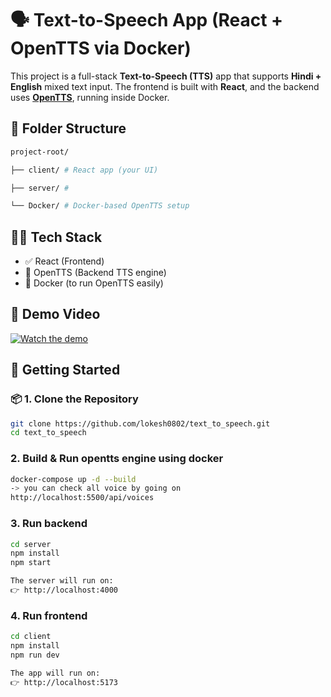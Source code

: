 # 🗣️ Text-to-Speech App (React + OpenTTS via Docker)

This project is a full-stack **Text-to-Speech (TTS)** app that supports **Hindi + English** mixed text input. The frontend is built with **React**, and the backend uses **[OpenTTS](https://github.com/synesthesiam/opentts)**, running inside Docker.

## 🧱 Folder Structure
```bash
project-root/

├── client/ # React app (your UI)

├── server/ # 

└── Docker/ # Docker-based OpenTTS setup
```
## 🧑‍💻 Tech Stack

- ✅ React (Frontend)
- 🎤 OpenTTS (Backend TTS engine)
- 🐳 Docker (to run OpenTTS easily)
## 🎥 Demo Video

[![Watch the demo](https://img.youtube.com/vi/yj9uAOTROCw/maxresdefault.jpg)](https://youtu.be/yj9uAOTROCw)


## 🚀 Getting Started

### 📦 1. Clone the Repository

```bash
git clone https://github.com/lokesh0802/text_to_speech.git
cd text_to_speech

```
### 2. Build &  Run opentts engine using docker
```bash
docker-compose up -d --build
-> you can check all voice by going on 
http://localhost:5500/api/voices 
```
### 3. Run backend
``` bash
cd server 
npm install
npm start

The server will run on:
👉 http://localhost:4000
```

### 4. Run frontend
```bash
cd client
npm install
npm run dev

The app will run on:
👉 http://localhost:5173
```